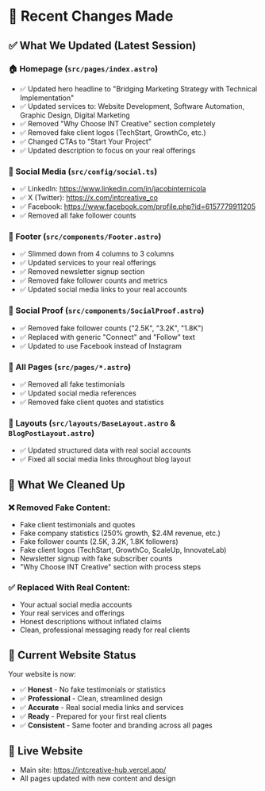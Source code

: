 # 🔄 Recent Changes Made

## ✅ What We Updated (Latest Session)

### 🏠 Homepage (`src/pages/index.astro`)
- ✅ Updated hero headline to "Bridging Marketing Strategy with Technical Implementation"  
- ✅ Updated services to: Website Development, Software Automation, Graphic Design, Digital Marketing
- ✅ Removed "Why Choose INT Creative" section completely
- ✅ Removed fake client logos (TechStart, GrowthCo, etc.)
- ✅ Changed CTAs to "Start Your Project"
- ✅ Updated description to focus on your real offerings

### 📱 Social Media (`src/config/social.ts`)
- ✅ LinkedIn: https://www.linkedin.com/in/jacobinternicola
- ✅ X (Twitter): https://x.com/intcreative_co  
- ✅ Facebook: https://www.facebook.com/profile.php?id=6157779911205
- ✅ Removed all fake follower counts

### 🦶 Footer (`src/components/Footer.astro`)
- ✅ Slimmed down from 4 columns to 3 columns
- ✅ Updated services to your real offerings
- ✅ Removed newsletter signup section
- ✅ Removed fake follower counts and metrics
- ✅ Updated social media links to your real accounts

### 👥 Social Proof (`src/components/SocialProof.astro`)
- ✅ Removed fake follower counts ("2.5K", "3.2K", "1.8K")
- ✅ Replaced with generic "Connect" and "Follow" text
- ✅ Updated to use Facebook instead of Instagram

### 📄 All Pages (`src/pages/*.astro`)  
- ✅ Removed all fake testimonials
- ✅ Updated social media references
- ✅ Removed fake client quotes and statistics

### 🎨 Layouts (`src/layouts/BaseLayout.astro` & `BlogPostLayout.astro`)
- ✅ Updated structured data with real social accounts
- ✅ Fixed all social media links throughout blog layout

## 🧹 What We Cleaned Up

### ❌ Removed Fake Content:
- Fake client testimonials and quotes
- Fake company statistics (250% growth, $2.4M revenue, etc.)
- Fake follower counts (2.5K, 3.2K, 1.8K followers)
- Fake client logos (TechStart, GrowthCo, ScaleUp, InnovateLab)
- Newsletter signup with fake subscriber counts
- "Why Choose INT Creative" section with process steps

### ✅ Replaced With Real Content:
- Your actual social media accounts
- Your real services and offerings  
- Honest descriptions without inflated claims
- Clean, professional messaging ready for real clients

## 🎯 Current Website Status
Your website is now:
- ✅ **Honest** - No fake testimonials or statistics
- ✅ **Professional** - Clean, streamlined design
- ✅ **Accurate** - Real social media links and services
- ✅ **Ready** - Prepared for your first real clients
- ✅ **Consistent** - Same footer and branding across all pages

## 🚀 Live Website
- Main site: https://intcreative-hub.vercel.app/
- All pages updated with new content and design